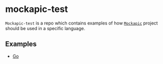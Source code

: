 # mockapic-test

`Mockapic-test` is a repo which contains examples of how [`Mockapic`](https://github.com/joakim-ribier/mockapic) project should be used in a specific language.

## Examples

* [Go](cmd/example/README.md)